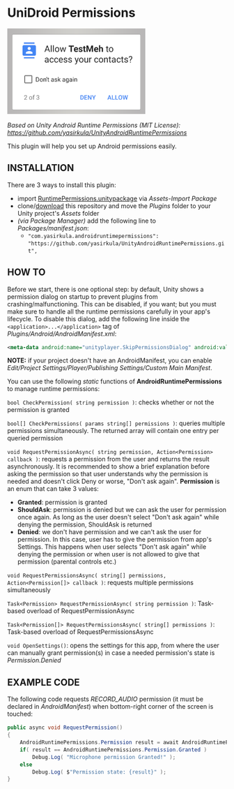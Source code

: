 # UniDroid Permissions

![runtime_permission](Images/permission.png)

*Based on Unity Android Runtime Permissions (MIT License): https://github.com/yasirkula/UnityAndroidRuntimePermissions*

This plugin will help you set up Android permissions easily.

## INSTALLATION

There are 3 ways to install this plugin:

- import [RuntimePermissions.unitypackage](https://github.com/yasirkula/UnityAndroidRuntimePermissions/releases) via *Assets-Import Package*
- clone/[download](https://github.com/yasirkula/UnityAndroidRuntimePermissions/archive/master.zip) this repository and move the *Plugins* folder to your Unity project's *Assets* folder
- *(via Package Manager)* add the following line to *Packages/manifest.json*:
  - `"com.yasirkula.androidruntimepermissions": "https://github.com/yasirkula/UnityAndroidRuntimePermissions.git",`

## HOW TO

Before we start, there is one optional step: by default, Unity shows a permission dialog on startup to prevent plugins from crashing/malfunctioning. This can be disabled, if you want; but you must make sure to handle all the runtime permissions carefully in your app's lifecycle. To disable this dialog, add the following line inside the `<application>...</application>` tag of *Plugins/Android/AndroidManifest.xml*:

```xml
<meta-data android:name="unityplayer.SkipPermissionsDialog" android:value="true" />
```

**NOTE:** if your project doesn't have an AndroidManifest, you can enable *Edit/Project Settings/Player/Publishing Settings/Custom Main Manifest*.

You can use the following *static* functions of **AndroidRuntimePermissions** to manage runtime permissions:

`bool CheckPermission( string permission )`: checks whether or not the permission is granted

`bool[] CheckPermissions( params string[] permissions )`: queries multiple permissions simultaneously. The returned array will contain one entry per queried permission

`void RequestPermissionAsync( string permission, Action<Permission> callback )`: requests a permission from the user and returns the result asynchronously. It is recommended to show a brief explanation before asking the permission so that user understands why the permission is needed and doesn't click Deny or worse, "Don't ask again". **Permission** is an enum that can take 3 values: 
- **Granted**: permission is granted
- **ShouldAsk**: permission is denied but we can ask the user for permission once again. As long as the user doesn't select "Don't ask again" while denying the permission, ShouldAsk is returned
- **Denied**: we don't have permission and we can't ask the user for permission. In this case, user has to give the permission from app's Settings. This happens when user selects "Don't ask again" while denying the permission or when user is not allowed to give that permission (parental controls etc.)

`void RequestPermissionsAsync( string[] permissions, Action<Permission[]> callback )`: requests multiple permissions simultaneously

`Task<Permission> RequestPermissionAsync( string permission )`: Task-based overload of RequestPermissionAsync

`Task<Permission[]> RequestPermissionsAsync( string[] permissions )`: Task-based overload of RequestPermissionsAsync

`void OpenSettings()`: opens the settings for this app, from where the user can manually grant permission(s) in case a needed permission's state is *Permission.Denied*

## EXAMPLE CODE

The following code requests *RECORD_AUDIO* permission (it must be declared in *AndroidManifest*) when bottom-right corner of the screen is touched:

```csharp
public async void RequestPermission()
{
	AndroidRuntimePermissions.Permission result = await AndroidRuntimePermissions.RequestPermissionAsync( "android.permission.RECORD_AUDIO" );
	if( result == AndroidRuntimePermissions.Permission.Granted )
		Debug.Log( "Microphone permission Granted!" );
	else
		Debug.Log( $"Permission state: {result}" );
}
```
